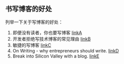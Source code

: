 ## 书写博客的好处

列举一下关于写博客的好处：

1. 即便没有读者，你也要写博客 [linkA]
2. 开发者拒绝写技术博客的常见理由 [linkB]
3. 敏捷的写博客 [linkC]
4. On Writing - why entrepreneurs should write. [linkD]
5. Break into Silicon Valley with a blog. [linkE]

[linkA]: http://blog.jobbole.com/38258/
[linkB]: http://blog.jobbole.com/18251/
[linkC]: http://blog.jobbole.com/38203/
[linkD]: http://spencerfry.com/on-writing
[linkE]: http://nathanmarz.com/blog/break-into-silicon-valley-with-a-blog-1.html